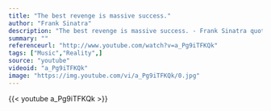 ```yaml
---
title: "The best revenge is massive success."
author: "Frank Sinatra"
description: "The best revenge is massive success. - Frank Sinatra quotes from GetInspired365.com"
summary: ""
referenceurl: "http://www.youtube.com/watch?v=a_Pg9iTFKQk"
tags: ["Music","Reality",]
source: "youtube"
videoid: "a_Pg9iTFKQk"
image: "https://img.youtube.com/vi/a_Pg9iTFKQk/0.jpg"
---
```


{{< youtube a_Pg9iTFKQk >}}
